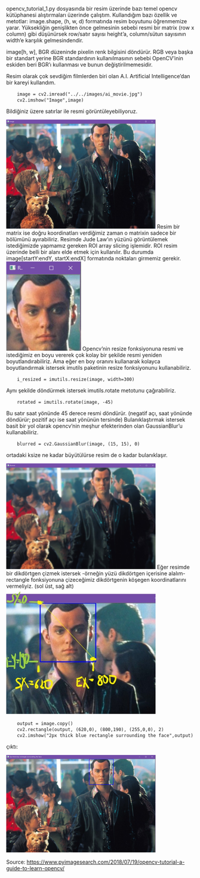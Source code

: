 opencv_tutorial_1.py dosyasında bir resim üzerinde bazı temel opencv kütüphanesi alıştırmaları üzerinde çalıştım. Kullandığım bazı özellik ve metotlar:
image.shape, (h, w, d) formatında resim boyutunu öğrenmemize yarar. Yüksekliğin genişlikten önce gelmesinin sebebi resmi bir matrix (row x column) gibi düşünürsek row/satır sayısı height’a, column/sütun sayısının width’e karşılık gelmesindendir.

image[h, w], BGR düzeninde pixelin renk bilgisini döndürür. RGB veya başka bir standart yerine BGR standardının kullanılmasının sebebi OpenCV’inin eskiden beri BGR’ı kullanması ve bunun değiştirilmemesidir.

Resim olarak çok sevdiğim filmlerden biri olan A.I. Artificial Intelligence’dan bir kareyi kullandım. 

        image = cv2.imread("../../images/ai_movie.jpg")
        cv2.imshow("Image",image)
        
Bildiğiniz üzere satırlar ile resmi görüntüleyebiliyoruz.

  <img src="/opencv_tutorial/output/image.png" width="400px" >
Resim bir matrix ise doğru koordinatları verdiğimiz zaman o matrixin sadece bir bölümünü ayırabiliriz. Resimde Jude Law’ın yüzünü görüntülemek istediğimizde yapmamız gereken ROI array slicing işlemidir. ROI resim üzerinde belli bir alanı elde etmek için kullanılır. Bu durumda image[startY:endY, startX:endX] formatında noktaları girmemiz gerekir.
  <img src="/opencv_tutorial/output/jude_face.png" width="200px">
Opencv’nin resize fonksiyonuna resmi ve istediğimiz en boyu vererek çok kolay bir şekilde resmi yeniden boyutlandırabiliriz. Ama eğer en boy oranını kullanarak kolayca boyutlandırmak istersek imutils paketinin resize fonksiyonunu kullanabiliriz.

        i_resized = imutils.resize(image, width=300)

Aynı şekilde döndürmek istersek imutils.rotate metotunu çağırabiliriz.

        rotated = imutils.rotate(image, -45)
        
Bu satır saat yönünde 45 derece resmi döndürür. (negatif açı, saat yönünde döndürür; pozitif açı ise saat yönünün tersinde)
Bulanıklaştırmak istersek basit bir yol olarak opencv’nin meşhur efekterinden olan GaussianBlur’u kullanabiliriz.

        blurred = cv2.GaussianBlur(image, (15, 15), 0)
        
ortadaki ksize ne kadar büyütülürse resim de o kadar bulanıklaşır.

<img src="/opencv_tutorial/output/blurred.png" width="400px">
Eğer resimde bir dikdörtgen çizmek istersek -örneğin yüzü dikdörtgen içerisine alalım- rectangle fonksiyonuna çizeceğimiz dikdörtgenin köşegen koordinatlarını vermeliyiz. (sol üst, sağ alt)

<img src="/opencv_tutorial/output/rec.jpeg" width="400px">

        output = image.copy()
        cv2.rectangle(output, (620,0), (800,190), (255,0,0), 2) 
        cv2.imshow("2px thick blue rectangle surrounding the face",output)
        
çıktı:

<img src="/opencv_tutorial/output/rectangle.png" width="400px">

Source: https://www.pyimagesearch.com/2018/07/19/opencv-tutorial-a-guide-to-learn-opencv/

